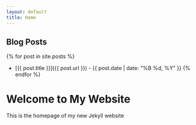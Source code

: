 ```yaml
---
layout: default
title: Home
---
```


## Blog Posts

{% for post in site.posts %}
  - [{{ post.title }}]({{ post.url }}) - {{ post.date | date: "%B %d, %Y" }}
{% endfor %}

# Welcome to My Website
This is the homepage of my new Jekyll website
